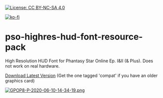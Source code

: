 [![License: CC BY-NC-SA 4.0](https://img.shields.io/badge/License-CC%20BY--NC--SA%204.0-lightgrey.svg)](https://creativecommons.org/licenses/by-nc-sa/4.0/)

[![ko-fi](https://www.ko-fi.com/img/githubbutton_sm.svg)](https://ko-fi.com/T6T416DT1)

# pso-highres-hud-font-resource-pack
High Resolution HUD Font for Phantasy Star Online Ep. I&II (& Plus). Does not work on real hardware.

[Download Latest Version](https://github.com/eleriaqueen/pso-highres-hud-font-resource-pack/releases)
(Get the one tagged 'compat' if you have an older graphics card)

[![GPOP8-P-2020-06-10-14-34-19.png](https://i.postimg.cc/02YcggHt/GPOP8-P-2020-06-10-14-34-19.png)](https://postimg.cc/MvGyRLwR)
